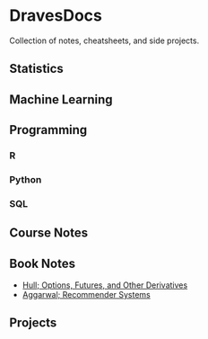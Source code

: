 # DravesDocs

Collection of notes, cheatsheets, and side projects. 

## Statistics 

## Machine Learning

## Programming 

### R 

### Python 
 
### SQL 


## Course Notes 

## Book Notes 

* [Hull; Options, Futures, and Other Derivatives](https://github.com/dravesb/DravesDocs/tree/master/Book-Notes/Options-Futures-and-other-Derivatives)
* [Aggarwal; Recommender Systems](https://github.com/dravesb/DravesDocs/tree/master/Book-Notes/Recommendation-Systems)

## Projects


